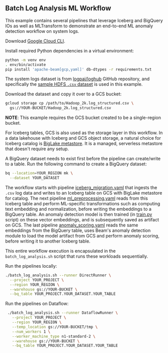 <!--
    Licensed to the Apache Software Foundation (ASF) under one
    or more contributor license agreements.  See the NOTICE file
    distributed with this work for additional information
    regarding copyright ownership.  The ASF licenses this file
    to you under the Apache License, Version 2.0 (the
    "License"); you may not use this file except in compliance
    with the License.  You may obtain a copy of the License at

      http://www.apache.org/licenses/LICENSE-2.0

    Unless required by applicable law or agreed to in writing,
    software distributed under the License is distributed on an
    "AS IS" BASIS, WITHOUT WARRANTIES OR CONDITIONS OF ANY
    KIND, either express or implied.  See the License for the
    specific language governing permissions and limitations
    under the License.
-->

## Batch Log Analysis ML Workflow

This example contains several pipelines that leverage Iceberg and BigQuery
IOs as well as MLTransform to demonstrate an end-to-end ML anomaly detection
workflow on system logs.

Download [Google Cloud CLI](https://cloud.google.com/sdk/docs/install-sdk).

Install required Python dependencies in a virtual environment:
```sh
python -m venv env
. env/bin/activate
pip install 'apache-beam[gcp,yaml]' db-dtypes -r requirements.txt
```

The system logs dataset is from [logpai/loghub](https://github.com/logpai/loghub)
GitHub repository, and specifically the [sample HDFS `.csv` dataset](
https://github.com/logpai/loghub/blob/master/Hadoop/Hadoop_2k.log_structured.csv)
is used in this example.

Download the dataset and copy it over to a GCS bucket:
```sh
gcloud storage cp /path/to/Hadoop_2k.log_structured.csv \
  gs://YOUR-BUCKET/Hadoop_2k.log_structured.csv
```
**NOTE**: This example requires the GCS bucket created to be a single-region
bucket.

For Iceberg tables, GCS is also used as the storage layer in this workflow.
In a data lakehouse with Iceberg and GCS object storage, a natural choice
for Iceberg catalog is [BigLake metastore](https://cloud.google.com/bigquery/docs/about-blms).
It is a managed, serverless metastore that doesn't require any setup.

A BigQuery dataset needs to exist first before the pipeline can
create/write to a table. Run the following command to create
a BigQuery dataset:

```sh
bq --location=YOUR_REGION mk \
  --dataset YOUR_DATASET
```

The workflow starts with pipeline [iceberg_migration.yaml](./iceberg_migration.yaml)
that ingests the `.csv` log data and writes to an Iceberg table on GCS with
BigLake metastore for catalog.
The next pipeline [ml_preprocessing.yaml](./ml_preprocessing.yaml) reads
from this Iceberg table and perform ML-specific transformations such as
computing text embedding and normalization, before writing the embeddings to
a BigQuery table.
An anomaly detection model is then trained (in [train.py](./train.py) script)
on these vector embeddings, and is subsequently saved as artifact on GCS.
The last pipeline [anomaly_scoring.yaml](./anomaly_scoring.yaml) reads the
same embeddings from the BigQuery table, uses Beam's anomaly detection
module to load the model artifact from GCS and perform anomaly scoring,
before writing it to another Iceberg table.

This entire workflow execution is encapsulated in the `batch_log_analysis.sh`
script that runs these workloads sequentially.

Run the pipelines locally:
```sh
./batch_log_analysis.sh --runner DirectRunner \
  --project YOUR_PROJECT \
  --region YOUR_REGION \
  --warehouse gs://YOUR-BUCKET \
  --bq_table YOUR_PROJECT.YOUR_DATASET.YOUR_TABLE
```

Run the pipelines on Dataflow:
```sh
 ./batch_log_analysis.sh --runner DataflowRunner \
   --project YOUR_PROJECT \
   --region YOUR_REGION \
   --temp_location gs://YOUR-BUCKET/tmp \
   --num_workers 1 \
   --worker_machine_type n1-standard-2 \
   --warehouse gs://YOUR-BUCKET \
   --bq_table YOUR_PROJECT.YOUR_DATASET.YOUR_TABLE
```
